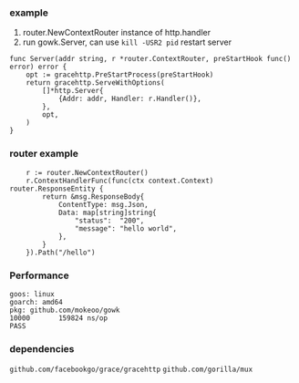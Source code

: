 ### example
1. router.NewContextRouter instance of http.handler
2. run gowk.Server, can use ```kill -USR2 pid``` restart server

```
func Server(addr string, r *router.ContextRouter, preStartHook func() error) error {
	opt := gracehttp.PreStartProcess(preStartHook)
	return gracehttp.ServeWithOptions(
		[]*http.Server{
			{Addr: addr, Handler: r.Handler()},
		},
		opt,
	)
}
```
### router example
```
	r := router.NewContextRouter()
	r.ContextHandlerFunc(func(ctx context.Context) router.ResponseEntity {
		return &msg.ResponseBody{
			ContentType: msg.Json,
			Data: map[string]string{
				"status":  "200",
				"message": "hello world",
			},
		}
	}).Path("/hello")
```


### Performance
```
goos: linux
goarch: amd64
pkg: github.com/mokeoo/gowk
10000	    159824 ns/op
PASS
```

### dependencies
```github.com/facebookgo/grace/gracehttp```
```github.com/gorilla/mux```